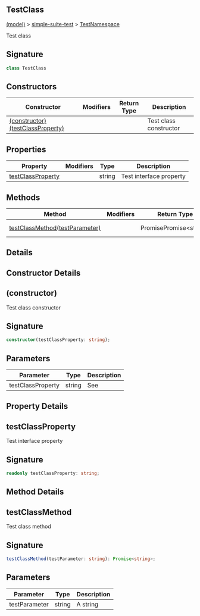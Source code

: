 
## TestClass

[(model)](/index) &gt; [simple-suite-test](/simple-suite-test) &gt; [TestNamespace](/simple-suite-test/testnamespace)

Test class

## Signature

```typescript
class TestClass 
```

## Constructors

|  Constructor | Modifiers | Return Type | Description |
|  --- | --- | --- | --- |
|  [(constructor)(testClassProperty)](/simple-suite-test/testnamespace/testclass#_constructor_-Constructor) |  |  | Test class constructor |

## Properties

|  Property | Modifiers | Type | Description |
|  --- | --- | --- | --- |
|  [testClassProperty](/simple-suite-test/testnamespace/testclass#testclassproperty-Property) |  | string | Test interface property |

## Methods

|  Method | Modifiers | Return Type | Description |
|  --- | --- | --- | --- |
|  [testClassMethod(testParameter)](/simple-suite-test/testnamespace/testclass#testclassmethod-Method) |  | PromisePromise&lt;string&gt; | Test class method |

## Details

## Constructor Details

## (constructor)

Test class constructor

## Signature

```typescript
constructor(testClassProperty: string);
```

## Parameters

|  Parameter | Type | Description |
|  --- | --- | --- |
|  testClassProperty | string | See  |

## Property Details

## testClassProperty

Test interface property

## Signature

```typescript
readonly testClassProperty: string;
```

## Method Details

## testClassMethod

Test class method

## Signature

```typescript
testClassMethod(testParameter: string): Promise<string>;
```

## Parameters

|  Parameter | Type | Description |
|  --- | --- | --- |
|  testParameter | string | A string |

